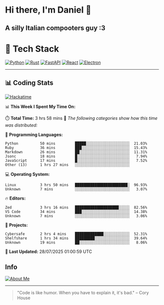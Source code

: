 # Hi there, I'm Daniel 👋

## A silly Italian compooters guy :3

# 🚀 Tech Stack

[![Python](https://img.shields.io/badge/Python-3.13%2B-blue?style=for-the-badge&logo=python&logoColor=white)](https://www.python.org/)
[![Rust](https://img.shields.io/badge/Rust-1.87%2B-black?style=for-the-badge&logo=rust&logoColor=white)](https://www.rust-lang.org/)
[![FastAPI](https://img.shields.io/badge/FastAPI-0.110.0%2B-green?style=for-the-badge&logo=fastapi&logoColor=white)](https://fastapi.tiangolo.com/)
[![React](https://img.shields.io/badge/React-19.1.0%2B-blue?style=for-the-badge&logo=react&logoColor=white)](https://react.dev/)
[![Electron](https://img.shields.io/badge/Electron-36.2.0%2B-dark?style=for-the-badge&logo=electron&logoColor=white)](https://www.electronjs.org/)

---

## 📊 Coding Stats

[![Hackatime](https://img.shields.io/badge/Hackatime-Hack%20Club-orange?style=for-the-badge&logo=wakatime&logoColor=white)](https://hackatime.hackclub.com)

<!--START_SECTION:waka-->
📊 **This Week I Spent My Time On:**

⏱️ **Total Time:** 3 hrs 58 mins
📝 *The following categories show how this time was distributed:*

💬 **Programming Languages:**
```text
Python          50 mins         █████░░░░░░░░░░░░░░░░░░░░  21.03%
Ruby            36 mins         ███░░░░░░░░░░░░░░░░░░░░░░  15.43%
Markdown        26 mins         ██░░░░░░░░░░░░░░░░░░░░░░░  11.31%
Jsonc           18 mins         █░░░░░░░░░░░░░░░░░░░░░░░░   7.94%
JavaScript      17 mins         █░░░░░░░░░░░░░░░░░░░░░░░░   7.52%
Other (13)      1 hrs 27 mins   ░░░░░░░░░░░░░░░░░░░░░░░░░
```

💻 **Operating System:**
```text
Linux           3 hrs 50 mins   ████████████████████████░  96.93%
Unknown         7 mins          ░░░░░░░░░░░░░░░░░░░░░░░░░   3.07%
```

🔥 **Editors:**
```text
Zed             3 hrs 16 mins   ████████████████████░░░░░  82.56%
VS Code         34 mins         ███░░░░░░░░░░░░░░░░░░░░░░  14.38%
Unknown         7 mins          ░░░░░░░░░░░░░░░░░░░░░░░░░   3.06%
```

📁 **Projects:**
```text
Cybersafe       2 hrs 4 mins    █████████████░░░░░░░░░░░░  52.31%
Shelfshare      1 hrs 34 mins   █████████░░░░░░░░░░░░░░░░  39.64%
Unknown         19 mins         ██░░░░░░░░░░░░░░░░░░░░░░░   8.06%
```

📅 **Last Updated:** 28/07/2025 01:00:59 UTC

<!--END_SECTION:waka-->


## Info
[![About Me](https://img.shields.io/badge/About--Me-black?style=for-the-badge&logo=numpy&logoColor=white)](https://danielscos.github.io/about_me)

---

> "Code is like humor. When you have to explain it, it's bad." – Cory House
